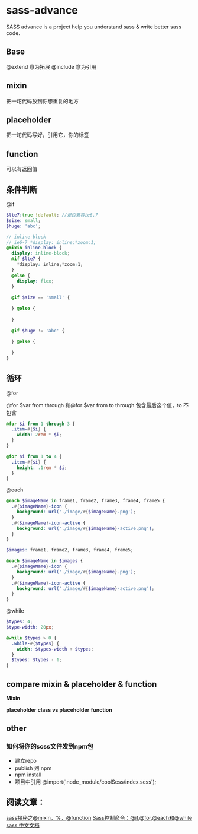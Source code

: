 # sass-advance
SASS advance is a project help you understand sass & write better sass code.

## Base
@extend 意为拓展
@include 意为引用

## mixin 
把一坨代码放到你想重复的地方

## placeholder
把一坨代码写好，引用它，你的标签

## function
可以有返回值


## 条件判断

@if

```scss
$lte7:true !default; //是否兼容ie6,7 
$size: small;
$huge: 'abc';

// inline-block 
// ie6-7 *display: inline;*zoom:1; 
@mixin inline-block {
  display: inline-block;
  @if $lte7 { 
    *display: inline;*zoom:1; 
  }
  @else {
    display: flex;
  }
  
  @if $size == 'small' {
    
  } @else {
  
  }
  
  @if $huge != 'abc' {
          
  } @else {
    
  }
}
```

## 循环

@for 

@for $var from through 和@for $var from to
through 包含最后这个值，to 不包含

```scss
@for $i from 1 through 3 {
  .item-#{$i} {
    width: 2rem * $i;
  }
}

@for $i from 1 to 4 {
  .item-#{$i} {
    height: .1rem * $i;
  }
}
```

@each 
```scss
@each $imageName in frame1, frame2, frame3, frame4, frame5 {
  .#{$imageName}-icon {
    background: url('./image/#{$imageName}.png');
  }
  .#{$imageName}-icon-active {
    background: url('./image/#{$imageName}-active.png');
  }
}

$images: frame1, frame2, frame3, frame4, frame5;

@each $imageName in $images {
  .#{$imageName}-icon {
    background: url('./image/#{$imageName}.png');
  }
  .#{$imageName}-icon-active {
    background: url('./image/#{$imageName}-active.png');
  }
}

```

@while 

```scss
$types: 4;
$type-width: 20px;

@while $types > 0 {
  .while-#{$types} {
    width: $types-width + $types;
  }
  $types: $types - 1;
}
```

## compare mixin & placeholder & function

**Mixin**

**placeholder**
**class vs placeholder**
**function**

## other

### 如何将你的scss文件发到npm包

- 建立repo
- publish 到 npm
- npm install 
- 项目中引用 @import('node_module/coolScss/index.scss');

## 阅读文章：
[sass揭秘之@mixin，%，@function](http://www.w3cplus.com/preprocessor/sass-mixins-function-placeholder.html)
[Sass控制命令：@if,@for,@each和@while](http://www.w3cplus.com/preprocessor/Sass-control-directives-if-for-each-while.html)
[sass 中文文档](https://www.sass.hk/docs/)

